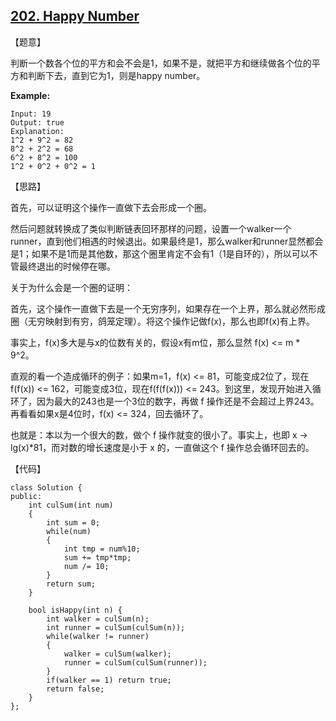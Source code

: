 ## [202. Happy Number](https://leetcode.com/problems/happy-number/description/)

【题意】

判断一个数各个位的平方和会不会是1，如果不是，就把平方和继续做各个位的平方和判断下去，直到它为1，则是happy number。

**Example:** 

```
Input: 19
Output: true
Explanation: 
1^2 + 9^2 = 82
8^2 + 2^2 = 68
6^2 + 8^2 = 100
1^2 + 0^2 + 0^2 = 1
```



【思路】

首先，可以证明这个操作一直做下去会形成一个圈。

然后问题就转换成了类似判断链表回环那样的问题，设置一个walker一个runner，直到他们相遇的时候退出。如果最终是1，那么walker和runner显然都会是1；如果不是1而是其他数，那这个圈里肯定不会有1（1是自环的），所以可以不管最终退出的时候停在哪。



关于为什么会是一个圈的证明：

首先，这个操作一直做下去是一个无穷序列，如果存在一个上界，那么就必然形成圈（无穷映射到有穷，鸽笼定理）。将这个操作记做f(x)，那么也即f(x)有上界。

事实上，f(x)多大是与x的位数有关的，假设x有m位，那么显然 f(x) <= m * 9^2。

直观的看一个造成循环的例子：如果m=1，f(x) <= 81，可能变成2位了，现在f(f(x)) <= 162，可能变成3位，现在f(f(f(x))) <= 243。到这里，发现开始进入循环了，因为最大的243也是一个3位的数字，再做 f 操作还是不会超过上界243。再看看如果x是4位时，f(x) <= 324，回去循环了。

也就是：本以为一个很大的数，做个 f 操作就变的很小了。事实上，也即 x -> lg(x)*81，而对数的增长速度是小于 x 的，一直做这个 f 操作总会循环回去的。



【代码】

```
class Solution {
public:
    int culSum(int num)
    {
        int sum = 0;
        while(num)
        {
            int tmp = num%10;
            sum += tmp*tmp;
            num /= 10;
        }
        return sum;
    }
    
    bool isHappy(int n) {
        int walker = culSum(n);
        int runner = culSum(culSum(n));
        while(walker != runner)
        {
            walker = culSum(walker);
            runner = culSum(culSum(runner));
        }
        if(walker == 1) return true;
        return false;
    }
};
```

